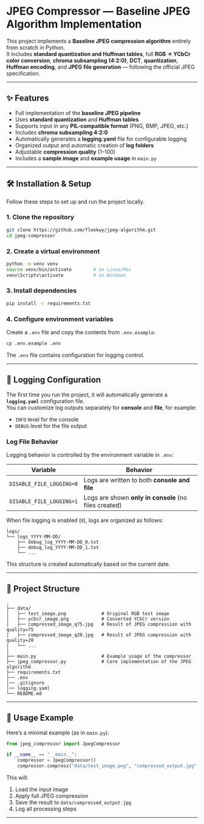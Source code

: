 # JPEG Compressor — Baseline JPEG Algorithm Implementation

This project implements a **Baseline JPEG compression algorithm** entirely from scratch in Python.  
It includes **standard quantization and Huffman tables**, full **RGB → YCbCr color conversion**, **chroma subsampling (4:2:0)**, **DCT**, **quantization**, **Huffman encoding**, and **JPEG file generation** — following the official JPEG specification.

---

## ✨ Features

- Full implementation of the **baseline JPEG pipeline**
- Uses **standard quantization** and **Huffman tables**
- Supports input in any **PIL-compatible format** (PNG, BMP, JPEG, etc.)
- Includes **chroma subsampling 4:2:0**
- Automatically generates a **logging.yaml** file for configurable logging
- Organized output and automatic creation of **log folders**
- Adjustable **compression quality** (1–100)
- Includes a **sample image** and **example usage** in `main.py`

---

## 🛠️ Installation & Setup

Follow these steps to set up and run the project locally.

### 1. Clone the repository

```bash
git clone https://github.com/fleekwy/jpeg-algorithm.git
cd jpeg-compressor
```

### 2. Create a virtual environment

```bash
python -m venv venv
source venv/bin/activate        # on Linux/Mac
venv\Scripts\activate           # on Windows
```

### 3. Install dependencies

```bash
pip install -r requirements.txt
```

### 4. Configure environment variables

Create a `.env` file and copy the contents from `.env.example`:

```bash
cp .env.example .env
```

The `.env` file contains configuration for logging control.

---

## 🧾 Logging Configuration

The first time you run the project, it will automatically generate a **`logging.yaml`** configuration file.  
You can customize log outputs separately for **console** and **file**, for example:

- `INFO` level for the console  
- `DEBUG` level for the file output  

### Log File Behavior

Logging behavior is controlled by the environment variable in `.env`:

| Variable | Behavior |
|-----------|-----------|
| `DISABLE_FILE_LOGGING=0` | Logs are written to both **console and file** |
| `DISABLE_FILE_LOGGING=1` | Logs are shown **only in console** (no files created) |

When file logging is enabled (`0`), logs are organized as follows:

```
logs/
└── logs_YYYY-MM-DD/
    ├── debug_log_YYYY-MM-DD_0.txt
    ├── debug_log_YYYY-MM-DD_1.txt
    └── ...
```

This structure is created automatically based on the current date.

---

## 📁 Project Structure

```
.
├── data/
│   ├── test_image.png             # Original RGB test image
│   ├── ycbcr_image.png            # Converted YCbCr version
│   ├── compressed_image_q75.jpg   # Result of JPEG compression with quality=75
│   ├── compressed_image_q20.jpg   # Result of JPEG compression with quality=20
│   └── ...
│
├── main.py                        # Example usage of the compressor
├── jpeg_compressor.py             # Core implementation of the JPEG algorithm
├── requirements.txt
├── .env
│── .gitignore
│── logging.yaml
└── README.md
```

---

## 🚀 Usage Example

Here’s a minimal example (as in `main.py`):

```python
from jpeg_compressor import JpegCompressor

if __name__ == "__main__":
    compressor = JpegCompressor()
    compressor.compress("data/test_image.png", "compressed_output.jpg", quality=85)
```

This will:
1. Load the input image  
2. Apply full JPEG compression  
3. Save the result to `data/compressed_output.jpg`  
4. Log all processing steps  

---